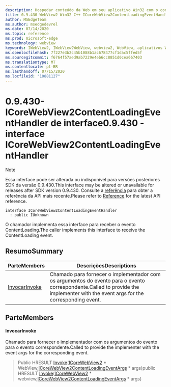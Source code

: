 ```yaml
---
description: Hospedar conteúdo da Web em seu aplicativo Win32 com o controle WebView2 do Microsoft Edge
title: 0.9.430-WebView2 Win32 C++ ICoreWebView2ContentLoadingEventHandler
author: MSEdgeTeam
ms.author: msedgedevrel
ms.date: 07/14/2020
ms.topic: reference
ms.prod: microsoft-edge
ms.technology: webview
keywords: IWebView2, IWebView2WebView, webview2, WebView, aplicativos Win32, Win32, Edge, ICoreWebView2, ICoreWebView2Host, controle do navegador, HTML Edge
ms.openlocfilehash: 7f227e3b2c45b1088b1ac678477cf1dac5ffed5f
ms.sourcegitcommit: f6764f57aed9ab7229e4eb6cc8851d0cea667403
ms.translationtype: MT
ms.contentlocale: pt-BR
ms.lasthandoff: 07/15/2020
ms.locfileid: "10881127"
---
```

# <span data-ttu-id="a8f2d-104">0.9.430-ICoreWebView2ContentLoadingEventHandler de interface</span><span class="sxs-lookup"><span data-stu-id="a8f2d-104">0.9.430 - interface ICoreWebView2ContentLoadingEventHandler</span></span> 

> [!NOTE]
> <span data-ttu-id="a8f2d-105">Essa interface pode ser alterada ou indisponível para versões posteriores SDK da versão 0.9.430.</span><span class="sxs-lookup"><span data-stu-id="a8f2d-105">This interface may be altered or unavailable for releases after SDK version 0.9.430.</span></span> <span data-ttu-id="a8f2d-106">Consulte a [referência](../../../webview2-api-reference.md) para obter a referência da API mais recente.</span><span class="sxs-lookup"><span data-stu-id="a8f2d-106">Please refer to [Reference](../../../webview2-api-reference.md) for the latest API reference.</span></span>

```
interface ICoreWebView2ContentLoadingEventHandler
  : public IUnknown
```

<span data-ttu-id="a8f2d-107">O chamador implementa essa interface para receber o evento ContentLoading.</span><span class="sxs-lookup"><span data-stu-id="a8f2d-107">The caller implements this interface to receive the ContentLoading event.</span></span>

## <span data-ttu-id="a8f2d-108">Resumo</span><span class="sxs-lookup"><span data-stu-id="a8f2d-108">Summary</span></span>

 <span data-ttu-id="a8f2d-109">Parte</span><span class="sxs-lookup"><span data-stu-id="a8f2d-109">Members</span></span>                        | <span data-ttu-id="a8f2d-110">Descrições</span><span class="sxs-lookup"><span data-stu-id="a8f2d-110">Descriptions</span></span>
--------------------------------|---------------------------------------------
[<span data-ttu-id="a8f2d-111">Invocar</span><span class="sxs-lookup"><span data-stu-id="a8f2d-111">Invoke</span></span>](#invoke) | <span data-ttu-id="a8f2d-112">Chamado para fornecer o implementador com os argumentos do evento para o evento correspondente.</span><span class="sxs-lookup"><span data-stu-id="a8f2d-112">Called to provide the implementer with the event args for the corresponding event.</span></span>

## <span data-ttu-id="a8f2d-113">Parte</span><span class="sxs-lookup"><span data-stu-id="a8f2d-113">Members</span></span>

#### <span data-ttu-id="a8f2d-114">Invocar</span><span class="sxs-lookup"><span data-stu-id="a8f2d-114">Invoke</span></span> 

<span data-ttu-id="a8f2d-115">Chamado para fornecer o implementador com os argumentos do evento para o evento correspondente.</span><span class="sxs-lookup"><span data-stu-id="a8f2d-115">Called to provide the implementer with the event args for the corresponding event.</span></span>

> <span data-ttu-id="a8f2d-116">Public HRESULT [Invoke](#invoke)([ICoreWebView2](ICoreWebView2.md) \* WebView,[ICoreWebView2ContentLoadingEventArgs](ICoreWebView2ContentLoadingEventArgs.md) \* args)</span><span class="sxs-lookup"><span data-stu-id="a8f2d-116">public HRESULT [Invoke](#invoke)([ICoreWebView2](ICoreWebView2.md) \* webview,[ICoreWebView2ContentLoadingEventArgs](ICoreWebView2ContentLoadingEventArgs.md) \* args)</span></span>

